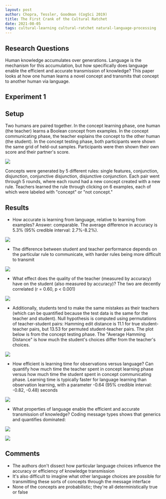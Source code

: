 ```yaml
---
layout: post
author: Chopra, Tessler, Goodman (CogSci 2019)
title: The First Crank of the Cultural Ratchet
date: 2021-08-05
tags: cultural-learning cultural-ratchet natural-language-processing
---
```



## Research Questions

Human knowledge accumulates over generations. Language is the mechanism
for this accumulation, but how specifically does language enable the efficient
and accurate transmission of knowledge? This paper looks at how one
human learns a novel concept and transmits that concept to another human via
language.

## Experiment 1

## Setup

Two humans are paired together. In the concept learning phase, one human (the teacher) learns 
a Boolean concept from examples. In the concept communicating phase, the teacher explains
the concept to the other human (the student). In the concept testing phase, both 
participants were shown the same grid of held-out samples. Participants were then shown their
own score and their partner's score.

![](chopra_cogsci_2019_first_crank_cultural_ratchet/fig1.png)

Concepts were generated by 5 different rules: single features, conjunction, disjunction, conjunctive
disjunction, disjunctive conjunction. Each pair went through 5 rounds, where each round had a new
concept created with a new rule. Teachers learned the rule through clicking on 6 examples, each of
which were labeled with "concept" or "not concept."

## Results

- How accurate is learning from language, relative to learning from examples? Answer: comparable.
 The average difference in accuracy is 5.3% (95% credible interval: 2.7%-8.2%).

![](chopra_cogsci_2019_first_crank_cultural_ratchet/fig2.png)

- The difference between student and teacher performance depends on the particular rule to communicate,
 with harder rules being more difficult to transmit

![](chopra_cogsci_2019_first_crank_cultural_ratchet/fig3.png)

- What effect does the quality of the teacher (measured by accuracy) have on the student (also measured
  by accuracy)? The two are decently correlated (r = 0.60, p < 0.001)

![](chopra_cogsci_2019_first_crank_cultural_ratchet/fig4.png)

- Additionally, students tend to make the same mistakes as their teachers (which can be quantified because
 the test data is the same for the teacher and student). Null hypothesis is computed using permutations of 
 teacher-student pairs: Hamming edit distance is 11.1 for true student-teacher pairs, but 13.53 for permuted
 student-teacher pairs. The plot below is from the concept testing phase. The "Average Hamming Distance"
 is how much the student's choices differ from the teacher's choices. 

![](chopra_cogsci_2019_first_crank_cultural_ratchet/fig5.png)

- How efficient is learning time for observations versus language? Can quantify how much time the teacher
spent in concept learning phase versus how much time the student spent in concept communicating phase.
Learning time is typically faster for language learning than observation learning, with a parameter -0.64 
(95% credible interval: -0.82, -0.48) seconds

![](chopra_cogsci_2019_first_crank_cultural_ratchet/fig6.png)

- What properties of language enable the efficient and accurate transmission of knowledge? Coding message
 types shows that generics and quantifies dominated:

![](chopra_cogsci_2019_first_crank_cultural_ratchet/fig7.png)

![](chopra_cogsci_2019_first_crank_cultural_ratchet/fig8.png)

## Comments

- The authors don't dissect how particular language choices influence the accuracy or efficiency of knowledge
 transmission
- It's also difficult to imagine what other language choices are possible for transmitting these sorts of concepts
 through the message interface
- None of the concepts are probabilistic; they're all deterministically true or false